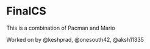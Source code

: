 # FinalCS
This is a combination of Pacman and Mario

Worked on by @keshprad, @onesouth42, @aksh11335 
